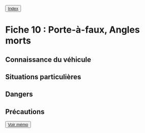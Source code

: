 <button class="button pbIndex"><a href="..">Index</a></button>


# Fiche 10 : Porte-à-faux, Angles morts


## Connaissance du véhicule

## Situations particulières

## Dangers

## Précautions



<button><a href="Fiche10_memo.html">Voir mémo</a></button>
